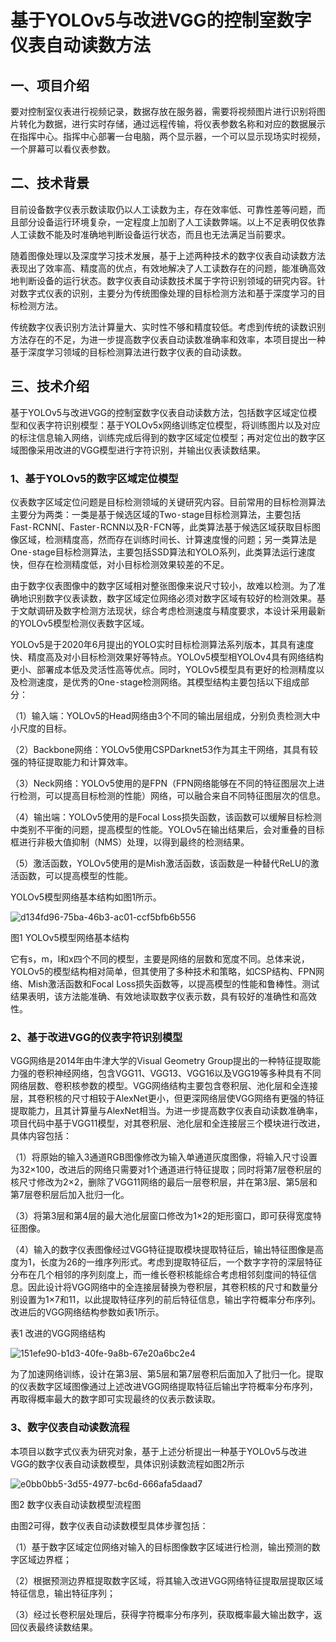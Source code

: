 # **基于YOLOv5与改进VGG的控制室数字仪表自动读数方法**

## 一、项目介绍

要对控制室仪表进行视频记录，数据存放在服务器，需要将视频图片进行识别将图片转化为数据，进行实时存储，通过远程传输，将仪表参数名称和对应的数据展示在指挥中心。指挥中心部署一台电脑，两个显示器，一个可以显示现场实时视频，一个屏幕可以看仪表参数。

## 二、技术背景

目前设备数字仪表示数读取仍以人工读数为主，存在效率低、可靠性差等问题，而且部分设备运行环境复杂，一定程度上加剧了人工读数弊端。以上不足表明仅依靠人工读数不能及时准确地判断设备运行状态，而且也无法满足当前要求。

随着图像处理以及深度学习技术发展，基于上述两种技术的数字仪表自动读数方法表现出了效率高、精度高的优点，有效地解决了人工读数存在的问题，能准确高效地判断设备的运行状态。数字仪表自动读数技术属于字符识别领域的研究内容。针对数字式仪表的识别，主要分为传统图像处理的目标检测方法和基于深度学习的目标检测方法。

传统数字仪表识别方法计算量大、实时性不够和精度较低。考虑到传统的读数识别方法存在的不足，为进一步提高数字仪表自动读数准确率和效率，本项目提出一种基于深度学习领域的目标检测算法进行数字仪表的自动读数。

## 三、技术介绍

基于YOLOv5与改进VGG的控制室数字仪表自动读数方法，包括数字区域定位模型和仪表字符识别模型：基于YOLOv5x网络训练定位模型，将训练图片以及对应的标注信息输入网络，训练完成后得到的数字区域定位模型；再对定位出的数字区域图像采用改进的VGG模型进行字符识别，并输出仪表读数结果。

### 1、基于YOLOv5的数字区域定位模型

仪表数字区域定位问题是目标检测领域的关键研究内容。目前常用的目标检测算法主要分为两类：一类是基于候选区域的Two⁃stage目标检测算法，主要包括Fast⁃RCNN[、Faster⁃RCNN以及R⁃FCN等，此类算法基于候选区域获取目标图像区域，检测精度高，然而存在训练时间长、计算速度慢的问题；另一类算法是One⁃stage目标检测算法，主要包括SSD算法和YOLO系列，此类算法运行速度快，但存在检测精度低，对小目标检测效果较差的不足。

由于数字仪表图像中的数字区域相对整张图像来说尺寸较小，故难以检测。为了准确地识别数字仪表读数，数字区域定位网络必须对数字区域有较好的检测效果。基于文献调研及数字检测方法现状，综合考虑检测速度与精度要求，本设计采用最新的YOLOv5模型检测仪表数字区域。

YOLOv5是于2020年6月提出的YOLO实时目标检测算法系列版本，其具有速度快、精度高及对小目标检测效果好等特点。YOLOv5模型相YOLOv4具有网络结构更小、部署成本低及灵活性高等优点。同时，YOLOv5模型具有更好的检测精度以及检测速度，是优秀的One⁃stage检测网络。其模型结构主要包括以下组成部分：

（1）输入端：YOLOv5的Head网络由3个不同的输出层组成，分别负责检测大中小尺度的目标。

（2）Backbone网络：YOLOv5使用CSPDarknet53作为其主干网络，其具有较强的特征提取能力和计算效率。

（3）Neck网络：YOLOv5使用的是FPN（FPN网络能够在不同的特征图层次上进行检测，可以提高目标检测的性能）网络，可以融合来自不同特征图层次的信息。

（4）输出端：YOLOv5使用的是Focal Loss损失函数，该函数可以缓解目标检测中类别不平衡的问题，提高模型的性能。YOLOv5在输出结果后，会对重叠的目标框进行非极大值抑制（NMS）处理，以得到最终的检测结果。

（5）激活函数，YOLOv5使用的是Mish激活函数，该函数是一种替代ReLU的激活函数，可以提高模型的性能。

YOLOv5模型网络基本结构如图1所示。

![d134fd96-75ba-46b3-ac01-ccf5bfb6b556](file:///C:/Users/%E6%89%B6%E8%8B%8F/Pictures/Typedown/d134fd96-75ba-46b3-ac01-ccf5bfb6b556.png)

图1 YOLOv5模型网络基本结构

它有s，m，l和x四个不同的模型，主要是网络的层数和宽度不同。总体来说，YOLOv5的模型结构相对简单，但其使用了多种技术和策略，如CSP结构、FPN网络、Mish激活函数和Focal Loss损失函数等，以提高模型的性能和鲁棒性。测试结果表明，该方法能准确、有效地读取数字仪表示数，具有较好的准确性和高效性。

### 2、基于改进VGG的仪表字符识别模型

VGG网络是2014年由牛津大学的Visual Geometry Group提出的一种特征提取能力强的卷积神经网络，包含VGG11、VGG13、VGG16以及VGG19等多种具有不同网络层数、卷积核参数的模型。VGG网络结构主要包含卷积层、池化层和全连接层，其卷积核的尺寸相较于AlexNet更小，但更深网络层使VGG网络有更强的特征提取能力，且其计算量与AlexNet相当。为进一步提高数字仪表自动读数准确率，项目代码中基于VGG11模型，对其卷积层、池化层和全连接层三个模块进行改进，具体内容包括：

（1）将原始的输入3通道RGB图像修改为输入单通道灰度图像，将输入尺寸设置为32×100，改进后的网络只需要对1个通道进行特征提取；同时将第7层卷积层的核尺寸修改为2×2，删除了VGG11网络的最后一层卷积层，并在第3层、第5层和第7层卷积层后加入批归一化。

（3）将第3层和第4层的最大池化层窗口修改为1×2的矩形窗口，即可获得宽度特征图像。

（4）输入的数字仪表图像经过VGG特征提取模块提取特征后，输出特征图像是高度为1，长度为26的一维序列形式。考虑到提取特征后，一个数字字符的深层特征分布在几个相邻的序列刻度上，而一维长卷积核能综合考虑相邻刻度间的特征信息。因此设计将VGG网络中的全连接层替换为卷积层，其卷积核的尺寸和数量分别设置为1×7和11，以此提取特征序列的前后特征信息，输出字符概率分布序列。改进后的VGG网络结构参数如表1所示。

表1 改进的VGG网络结构

![151efe90-b1d3-40fe-9a8b-67e20a6bc2e4](file:///C:/Users/%E6%89%B6%E8%8B%8F/Pictures/Typedown/151efe90-b1d3-40fe-9a8b-67e20a6bc2e4.png)

为了加速网络训练，设计在第3层、第5层和第7层卷积后面加入了批归一化。提取的仪表数字区域图像通过上述改进VGG网络提取特征后输出字符概率分布序列，再取得概率最大的数字即可实现最终的仪表示数读取。

### 3、数字仪表自动读数流程

本项目以数字式仪表为研究对象，基于上述分析提出一种基于YOLOv5与改进VGG的数字仪表自动读数模型，具体识别读数流程如图2所示

![e0bb0bb5-3d55-4977-bc6d-666afa5daad7](file:///C:/Users/%E6%89%B6%E8%8B%8F/Pictures/Typedown/e0bb0bb5-3d55-4977-bc6d-666afa5daad7.png)

图2 数字仪表自动读数模型流程图

由图2可得，数字仪表自动读数模型具体步骤包括：

（1）基于数字区域定位网络对输入的目标图像数字区域进行检测，输出预测的数字区域边界框；

（2）根据预测边界框提取数字区域，将其输入改进VGG网络特征提取层提取区域特征信息，输出特征序列；

（3）经过长卷积层处理后，获得字符概率分布序列，获取概率最大输出数字，返回仪表最终读数结果。

